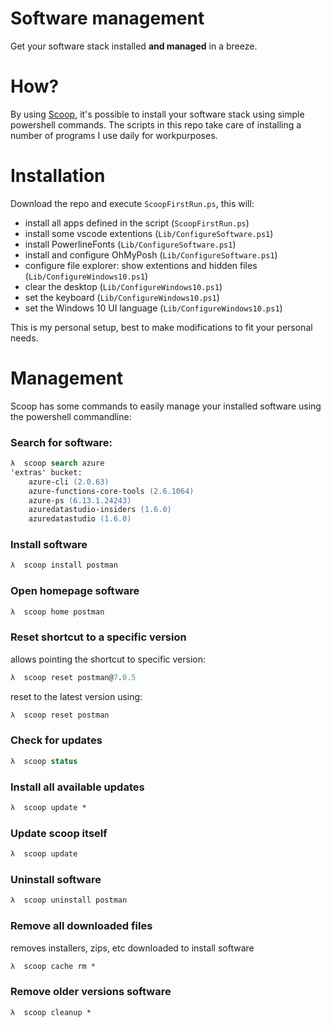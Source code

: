 # Software management

Get your software stack installed **and managed** in a breeze.

# How?

By using [Scoop](https://github.com/lukesampson/scoop), it's possible to install your software stack using simple powershell commands.
The scripts in this repo take care of installing a number of programs I use daily for workpurposes.

# Installation

Download the repo and execute `ScoopFirstRun.ps`, this will:
- install all apps defined in the script (`ScoopFirstRun.ps`)
- install some vscode extentions (`Lib/ConfigureSoftware.ps1`)
- install PowerlineFonts (`Lib/ConfigureSoftware.ps1`)
- install and configure OhMyPosh (`Lib/ConfigureSoftware.ps1`)
- configure file explorer: show extentions and hidden files (`Lib/ConfigureWindows10.ps1`)
- clear the desktop (`Lib/ConfigureWindows10.ps1`)
- set the keyboard (`Lib/ConfigureWindows10.ps1`)
- set the Windows 10 UI language (`Lib/ConfigureWindows10.ps1`)

This is my personal setup, best to make modifications to fit your personal needs.

# Management
Scoop has some commands to easily manage your installed software using the powershell commandline: 

### Search for software:
```ps
λ  scoop search azure
'extras' bucket:
    azure-cli (2.0.63)
    azure-functions-core-tools (2.6.1064)
    azure-ps (6.13.1.24243)
    azuredatastudio-insiders (1.6.0)
    azuredatastudio (1.6.0)
```

### Install software
```ps
λ  scoop install postman
```

### Open homepage software
```ps
λ  scoop home postman
```

### Reset shortcut to a specific version
allows pointing the shortcut to specific version:
```ps
λ  scoop reset postman@7.0.5
```
reset to the latest version using:
```ps
λ  scoop reset postman
```

### Check for updates
```ps
λ  scoop status
```

### Install all available updates
```ps
λ  scoop update *
```

### Update scoop itself
```ps
λ  scoop update
```

### Uninstall software
```ps
λ  scoop uninstall postman
```

### Remove all downloaded files
removes installers, zips, etc downloaded to install software
```ps
λ  scoop cache rm *
```

### Remove older versions software
```ps
λ  scoop cleanup *
```